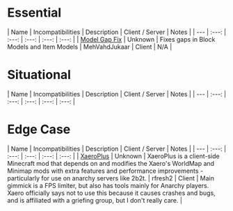 # Essential
| Name | Incompatibilities | Description | Client / Server | Notes |
| --- | :---: | :---: | :---: | :---: | :---: |
| [Model Gap Fix](https://modrinth.com/mod/QdG47OkI) | Unknown | Fixes gaps in Block Models and Item Models | MehVahdJukaar | Client | N/A |

# Situational
| Name | Incompatibilities | Description | Client / Server | Notes |
| --- | :---: | :---: | :---: | :---: | :---: |

# Edge Case
| Name | Incompatibilities | Description | Client / Server | Notes |
| --- | :---: | :---: | :---: | :---: | :---: |
| [XaeroPlus](https://modrinth.com/mod/EnPUzSTg) | Unknown |  XaeroPlus is a client-side Minecraft mod that depends on and modifies the Xaero's WorldMap and Minimap mods with extra features and performance improvements - particularly for use on anarchy servers like 2b2t. | rfresh2 | Client | Main gimmick is a FPS limiter, but also has tools mainly for Anarchy players. Xaero officially says not to use this because it causes crashes and bugs, and is affiliated with a griefing group, but I don't really care. |